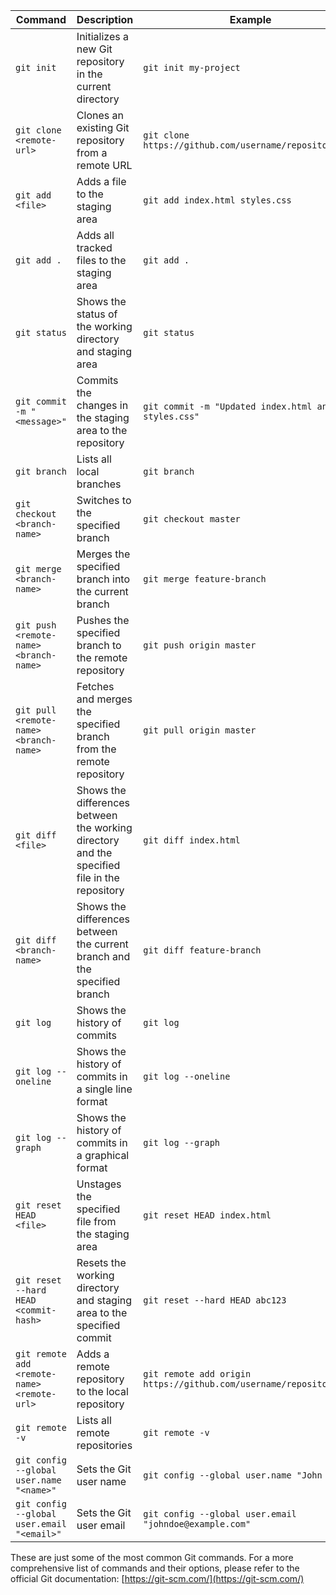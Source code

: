 | **Command** | **Description** | **Example** |
|---|---|---|
| `git init` | Initializes a new Git repository in the current directory | `git init my-project` |
| `git clone <remote-url>` | Clones an existing Git repository from a remote URL | `git clone https://github.com/username/repository.git` |
| `git add <file>` | Adds a file to the staging area | `git add index.html styles.css` |
| `git add .` | Adds all tracked files to the staging area | `git add .` |
| `git status` | Shows the status of the working directory and staging area | `git status` |
| `git commit -m "<message>"` | Commits the changes in the staging area to the repository | `git commit -m "Updated index.html and styles.css"` |
| `git branch` | Lists all local branches | `git branch` |
| `git checkout <branch-name>` | Switches to the specified branch | `git checkout master` |
| `git merge <branch-name>` | Merges the specified branch into the current branch | `git merge feature-branch` |
| `git push <remote-name> <branch-name>` | Pushes the specified branch to the remote repository | `git push origin master` |
| `git pull <remote-name> <branch-name>` | Fetches and merges the specified branch from the remote repository | `git pull origin master` |
| `git diff <file>` | Shows the differences between the working directory and the specified file in the repository | `git diff index.html` |
| `git diff <branch-name>` | Shows the differences between the current branch and the specified branch | `git diff feature-branch` |
| `git log` | Shows the history of commits | `git log` |
| `git log --oneline` | Shows the history of commits in a single line format | `git log --oneline` |
| `git log --graph` | Shows the history of commits in a graphical format | `git log --graph` |
| `git reset HEAD <file>` | Unstages the specified file from the staging area | `git reset HEAD index.html` |
| `git reset --hard HEAD <commit-hash>` | Resets the working directory and staging area to the specified commit | `git reset --hard HEAD abc123` |
| `git remote add <remote-name> <remote-url>` | Adds a remote repository to the local repository | `git remote add origin https://github.com/username/repository.git` |
| `git remote -v` | Lists all remote repositories | `git remote -v` |
| `git config --global user.name "<name>"` | Sets the Git user name | `git config --global user.name "John Doe"` |
| `git config --global user.email "<email>"` | Sets the Git user email | `git config --global user.email "johndoe@example.com"` |

These are just some of the most common Git commands. For a more comprehensive list of commands and their options, please refer to the official Git documentation: [https://git-scm.com/](https://git-scm.com/)
